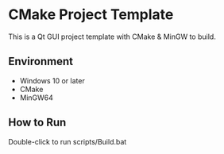 # CMake Project Template
This is a Qt GUI project template with CMake & MinGW to build.

## Environment
- Windows 10 or later
- CMake
- MinGW64

## How to Run
Double-click to run scripts/Build.bat
